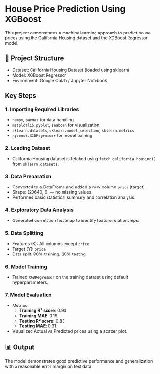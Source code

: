# House Price Prediction Using XGBoost

This project demonstrates a machine learning approach to predict house prices using the California Housing dataset and the XGBoost Regressor model.

## 📂 Project Structure
- Dataset: California Housing Dataset (loaded using sklearn)
- Model: XGBoost Regressor
- Environment: Google Colab / Jupyter Notebook

##  Key Steps

### 1. Importing Required Libraries
- `numpy`, `pandas` for data handling
- `matplotlib.pyplot`, `seaborn` for visualization
- `sklearn.datasets`, `sklearn.model_selection`, `sklearn.metrics`
- `xgboost.XGBRegressor` for model training

### 2. Loading Dataset
- California Housing dataset is fetched using `fetch_california_housing()` from `sklearn.datasets`.

### 3. Data Preparation
- Converted to a DataFrame and added a new column `price` (target).
- Shape: (20640, 9) — no missing values.
- Performed basic statistical summary and correlation analysis.

### 4. Exploratory Data Analysis
- Generated correlation heatmap to identify feature relationships.

### 5. Data Splitting
- Features (X): All columns except `price`
- Target (Y): `price`
- Data split: 80% training, 20% testing

### 6. Model Training
- Trained `XGBRegressor` on the training dataset using default hyperparameters.

### 7. Model Evaluation
- Metrics:
  - **Training R² score**: 0.94
  - **Training MAE**: 0.19
  - **Testing R² score**: 0.83
  - **Testing MAE**: 0.31
- Visualized Actual vs Predicted prices using a scatter plot.


## 📊 Output
The model demonstrates good predictive performance and generalization with a reasonable error margin on test data.

